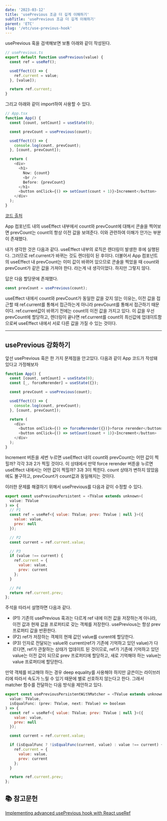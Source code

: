 ```yaml
---
date: '2023-03-12'
title: 'usePrevious 조금 더 깊게 이해하기'
subTitle: 'usePrevious 조금 더 깊게 이해하기'
parent: 'ETC'
slug: '/etc/use-previous-hook'
---
```


usePrevious 훅을 검색해보면 보통 아래와 같이 작성된다.

```typescript
// usePrevious.ts
export default function usePrevious(value) {
  const ref = useRef();

  useEffect(() => {
    ref.current = value;
  }, [value]);

  return ref.current;
}
```

그리고 아래와 같이 import하여 사용할 수 있다.

```typescript
// App.tsx
function App() {
  const [count, setCount] = useState(0);

  const prevCount = usePrevious(count);

  useEffect(() => {
    console.log(count, prevCount);
  }, [count, prevCount]);

  return (
    <div>
      <h1>
        Now: {count}
        <br />
        Before: {prevCount}
      </h1>
      <button onClick={() => setCount(count + 1)}>Increment</button>
    </div>
  );
}
```

[코드 출처](https://codesandbox.io/s/pwnl6v7z6m)

App 컴포넌트 내의 useEffect 내부에서 count와 prevCount에 대해서 콘솔을 찍어보면 prevCount는 count의 항상 이전 값을 보여준다. 이와 관련하여 이해가 안가는 부분이 존재했다.

내가 생각한 것은 다음과 같다. useEffect 내부의 로직은 렌더링이 발생한 후에 실행된다. 그러므로 ref.current가 바뀌는 것도 렌더링이 된 후이다. 더불어서 App 컴포넌트의 useEffect 내 prevCount는 이미 값이 바뀌어 있으므로 콘솔을 찍었을 때 count와 prevCount가 같은 값을 가져야 한다. 라는게 내 생각이었다. 하지만 그렇지 않다.

답은 다음 할당문에 존재했다.

```javascript
const prevCount = usePrevious(count);
```

useEffect 내에서 count와 prevCount가 동일한 값을 갖지 않는 이유는, 이전 값을 접근할 때 ref.current를 통해서 접근하는게 아니라 prevCount를 통해서 접근하기 때문이다. ref.current값이 바뀌기 전에는 count의 이전 값을 가지고 있다. 이 값을 우선 prevCount에 할당하고, 렌더링이 끝나면 ref.current를 count의 최신값에 업데이트함으로써 useEffect 내에서 서로 다른 값을 가질 수 있는 것이다.

---

## usePrevious 강화하기

앞선 usePrevious 훅은 한 가지 문제점을 안고있다. 다음과 같이 App 코드가 작성돼 있다고 가정해보자

```typescript
function App() {
  const [count, setCount] = useState(0);
  const [_, forceRerender] = useState({});

  const prevCount = usePrevious(count);

  useEffect(() => {
    console.log(count, prevCount);
  }, [count, prevCount]);

  return (
    <div>
      <button onClick={() => forceRerender({})}>force rerender</button>
      <button onClick={() => setCount(count + 1)}>Increment</button>
    </div>
  );
}
```

Increment 버튼을 세번 누르면 useEffect 내의 count와 prevCount는 어떤 값이 찍힐까? 각각 3과 2가 찍힐 것이다. 이 상태에서 만약 force rerender 버튼을 누르면 useEffect 내에서는 어떤 값이 찍힐까? 3과 3이 찍힌다. count 상태가 변하지 않았음에도 불구하고, prevCount가 count값과 동일해지는 것이다.

이러한 문제를 해결하기 위해서 usePrevious를 다음과 같이 수정할 수 있다.

```javascript
export const usePreviousPersistent = <TValue extends unknown>(
  value: TValue
) => {
  // P1
  const ref = useRef<{ value: TValue; prev: TValue | null }>({
    value: value,
    prev: null
  });

  // P2
  const current = ref.current.value;

  // P3
  if (value !== current) {
    ref.current = {
      value: value,
      prev: current
    };
  }

  // P4
  return ref.current.prev;
};
```

주석을 따라서 설명하면 다음과 같다.

- (P1) 기존의 usePrevious 훅과는 다르게 ref 내에 이전 값을 저장하는게 아니라, 이전 값과 현재 값을 프로퍼티로 갖는 객체를 저장한다. usePrevious는 항상 prev 프로퍼티 값을 반환한다.
- (P2) ref가 저장하는 객체의 현재 값인 value를 curent에 할당한다.
- (P3) 인자로 전달되는 value와 current(ref가 기존에 기억하고 있던 value)가 다르다면, ref가 관찰하는 상태가 업데이트 된 것이므로, ref가 기존에 기억하고 있던 value는 이전 값이 되므로 prev 프로퍼티에 할당하고, 새로 기억해야 하는 value는 value 프로퍼티에 할당한다.

만약 객체를 비교해야 하는 경우 deep equality를 사용해야 하지만 글쓴이는 라이브러리에 따라서 속도가 느릴 수 있기 때문에 별로 선호하지 않는다고 한다. 그래서 matcher 함수를 전달하는 다음 방식을 제안하고 있다.

```javascript
export const usePreviousPersistentWithMatcher = <TValue extends unknown>(
  value: TValue,
  isEqualFunc: (prev: TValue, next: TValue) => boolean
) => {
  const ref = useRef<{ value: TValue; prev: TValue | null }>({
    value: value,
    prev: null
  });

  const current = ref.current.value;

  if (isEqualFunc ? !isEqualFunc(current, value) : value !== current) {
    ref.current = {
      value: value,
      prev: current
    };
  }

  return ref.current.prev;
};
```

## 📚 참고문헌

[Implementing advanced usePrevious hook with React useRef](https://www.developerway.com/posts/implementing-advanced-use-previous-hook)
